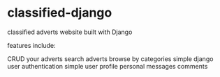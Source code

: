 # classified-django
classified adverts website built with Django


features include:

CRUD your adverts
search adverts
browse by categories
simple django user authentication
simple user profile
personal messages
comments
